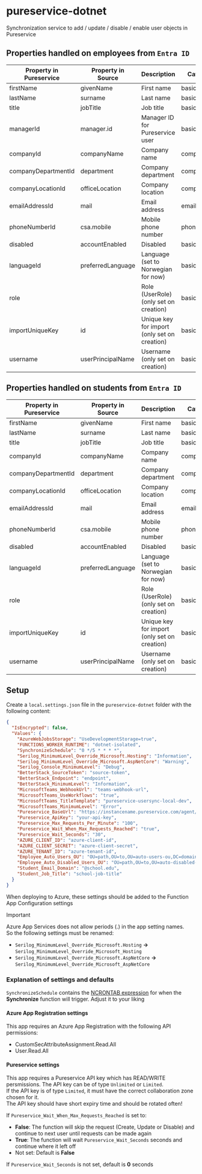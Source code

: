 # pureservice-dotnet

Synchronization service to add / update / disable / enable user objects in Pureservice

## Properties handled on employees from `Entra ID`

| Property in Pureservice | Property in Source | Description                                 | Category     | Type   | Default Value |
|------------------------|--------------------|----------------------------------------------|--------------|--------|---------------|
| firstName              | givenName          | First name                                   | basic        | string | null          |
| lastName               | surname            | Last name                                    | basic        | string | null          |
| title                  | jobTitle           | Job title                                    | basic        | string | null          |
| managerId              | manager.id         | Manager ID for Pureservice user              | basic        | int    | null          |
| companyId              | companyName        | Company name                                 | company      | int    | null          |
| companyDepartmentId    | department         | Company department                           | company      | int    | null          |
| companyLocationId      | officeLocation     | Company location                             | company      | int    | null          |
| emailAddressId         | mail               | Email address                                | emailaddress | int    | null          |
| phoneNumberId          | csa.mobile         | Mobile phone number                          | phonenumber  | int    | null          |
| disabled               | accountEnabled     | Disabled                                     | basic        | int    | false         |
| languageId             | preferredLanguage  | Language (set to Norwegian for now)          | basic        | int    | Norwegian     |
| role                   |                    | Role (UserRole) (only set on creation)       | basic        | int    | Sluttbruker   |
| importUniqueKey        | id                 | Unique key for import (only set on creation) | basic        | int    | null          |
| username               | userPrincipalName  | Username (only set on creation)              | basic        | int    | null          |

## Properties handled on students from `Entra ID`

| Property in Pureservice | Property in Source | Description                                 | Category     | Type   | Default Value |
|------------------------|--------------------|----------------------------------------------|--------------|--------|---------------|
| firstName              | givenName          | First name                                   | basic        | string | null          |
| lastName               | surname            | Last name                                    | basic        | string | null          |
| title                  | jobTitle           | Job title                                    | basic        | string | null          |
| companyId              | companyName        | Company name                                 | company      | int    | null          |
| companyDepartmentId    | department         | Company department                           | company      | int    | null          |
| companyLocationId      | officeLocation     | Company location                             | company      | int    | null          |
| emailAddressId         | mail               | Email address                                | emailaddress | int    | null          |
| phoneNumberId          | csa.mobile         | Mobile phone number                          | phonenumber  | int    | null          |
| disabled               | accountEnabled     | Disabled                                     | basic        | int    | false         |
| languageId             | preferredLanguage  | Language (set to Norwegian for now)          | basic        | int    | Norwegian     |
| role                   |                    | Role (UserRole) (only set on creation)       | basic        | int    | Sluttbruker   |
| importUniqueKey        | id                 | Unique key for import (only set on creation) | basic        | int    | null          |
| username               | userPrincipalName  | Username (only set on creation)              | basic        | int    | null          |

## Setup

Create a `local.settings.json` file in the `pureservice-dotnet` folder with the following content:
```json
{
  "IsEncrypted": false,
  "Values": {
    "AzureWebJobsStorage": "UseDevelopmentStorage=true",
    "FUNCTIONS_WORKER_RUNTIME": "dotnet-isolated",
    "SynchronizeSchedule": "0 */5 * * * *",
    "Serilog_MinimumLevel_Override_Microsoft.Hosting": "Information",
    "Serilog_MinimumLevel_Override_Microsoft.AspNetCore": "Warning",
    "Serilog_Console_MinimumLevel": "Debug",
    "BetterStack_SourceToken": "source-token",
    "BetterStack_Endpoint": "endpoint",
    "BetterStack_MinimumLevel": "Information",
    "MicrosoftTeams_WebhookUrl": "teams-webhook-url",
    "MicrosoftTeams_UseWorkflows": "true",
    "MicrosoftTeams_TitleTemplate": "pureservice-usersync-local-dev",
    "MicrosoftTeams_MinimumLevel": "Error",
    "Pureservice_BaseUrl": "https://instancename.pureservice.com/agent/api/",
    "Pureservice_ApiKey": "your-api-key",
    "Pureservice_Max_Requests_Per_Minute": "100",
    "Pureservice_Wait_When_Max_Requests_Reached": "true",
    "Pureservice_Wait_Seconds": "30",
    "AZURE_CLIENT_ID": "azure-client-id",
    "AZURE_CLIENT_SECRET": "azure-client-secret",
    "AZURE_TENANT_ID": "azure-tenant-id",
    "Employee_Auto_Users_OU": "OU=path,OU=to,OU=auto-users-ou,DC=domain,DC=something,DC=edu",
    "Employee_Auto_Disabled_Users_OU": "OU=path,OU=to,OU=auto-disabled-users-ou,DC=domain,DC=something,DC=edu",
    "Student_Email_Domain": "@school.edu",
    "Student_Job_Title": "school-job-title"
  }
}
```

When deploying to Azure, these settings should be added to the Function App Configuration settings

> [!IMPORTANT]
> Azure App Services does not allow periods (.) in the app setting names.<br />
> So the following settings must be renamed:
> - `Serilog_MinimumLevel_Override_Microsoft.Hosting` **->** `Serilog_MinimumLevel_Override_Microsoft_Hosting`
> - `Serilog_MinimumLevel_Override_Microsoft.AspNetCore` **->** `Serilog_MinimumLevel_Override_Microsoft_AspNetCore`

### Explanation of settings and defaults

`SynchronizeSchedule` contains the [NCRONTAB expression](https://learn.microsoft.com/en-us/azure/azure-functions/functions-bindings-timer?tabs=python-v2%2Cisolated-process%2Cnodejs-v4&pivots=programming-language-csharp#ncrontab-expressions) for when the **Synchronize** function will trigger. Adjust it to your liking

#### Azure App Registration settings

This app requires an Azure App Registration with the following API permissions:
- CustomSecAttributeAssignment.Read.All
- User.Read.All

#### Pureservice settings

This app requires a Pureservice API key which has READ/WRITE persmissions. The API key can be of type `Unlimited` or `Limited`.<br />
If the API key is of type `Limited`, it must have the correct collaboration zone chosen for it.<br />
The API key should have short expiry time and should be rotated often!

If `Pureservice_Wait_When_Max_Requests_Reached` is set to:<br />
- **False**: The function will skip the request (Create, Update or Disable) and continue to next user until requests can be made again
- **True**: The function will wait `Pureservice_Wait_Seconds` seconds and continue where it left off
- Not set: Default is **False**

If `Pureservice_Wait_Seconds` is not set, default is **0** seconds
